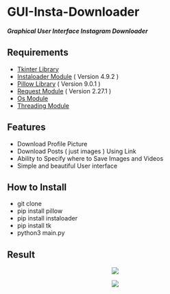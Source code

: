 # GUI-Insta-Downloader

**_Graphical User Interface Instagram Downloader_**

## Requirements
- <a href='https://docs.python.org/3/library/tkinter.html'>Tkinter Library</a>
- <a href='https://instaloader.github.io/'>Instaloader Module</a><span>  ( Version 4.9.2 )</span>
- <a href='https://pillow.readthedocs.io/'>Pillow Library</a><span>  ( Version 9.0.1 )</span>
- <a href='https://docs.python-requests.org/'>Request Module</a><span>  ( Version 2.27.1 )</span>
- <a href='https://docs.python.org/3/library/os.html'>Os Module</a>
- <a href='https://docs.python.org/3/library/threading.html'>Threading Module</a>

## Features
- Download Profile Picture 
- Download Posts ( just images ) Using Link
- Ability to Specify where to Save Images and Videos
- Simple and beautiful User interface

## How to Install 
- git clone <this repo>
- pip install pillow
- pip install instaloader
- pip install tk
- python3 main.py

## Result
<p align="center">
  <img src="https://github.com/Arone-S-G-H/GUI-Insta-Downloader/blob/main/Result/Instagram%20Downloader.png">
</p>
<p align="center">
  <img src="https://github.com/Arone-S-G-H/GUI-Insta-Downloader/blob/main/Result/Instagram%20Downloader%202.png">
</p>

